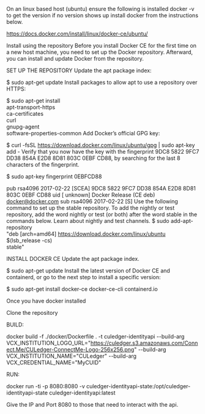 On an linux based host (ubuntu) ensure the following is installed
docker -v to get the version if no version shows up install docker from the instructions below. 

https://docs.docker.com/install/linux/docker-ce/ubuntu/ 

Install using the repository
Before you install Docker CE for the first time on a new host machine, you need to set up the Docker repository. Afterward, you can install and update Docker from the repository.

SET UP THE REPOSITORY
Update the apt package index:

$ sudo apt-get update
Install packages to allow apt to use a repository over HTTPS:

$ sudo apt-get install \
    apt-transport-https \
    ca-certificates \
    curl \
    gnupg-agent \
    software-properties-common
Add Docker’s official GPG key:

$ curl -fsSL https://download.docker.com/linux/ubuntu/gpg | sudo apt-key add -
Verify that you now have the key with the fingerprint 9DC8 5822 9FC7 DD38 854A E2D8 8D81 803C 0EBF CD88, by searching for the last 8 characters of the fingerprint.

$ sudo apt-key fingerprint 0EBFCD88
    
pub   rsa4096 2017-02-22 [SCEA]
      9DC8 5822 9FC7 DD38 854A  E2D8 8D81 803C 0EBF CD88
uid           [ unknown] Docker Release (CE deb) <docker@docker.com>
sub   rsa4096 2017-02-22 [S]
Use the following command to set up the stable repository. To add the nightly or test repository, add the word nightly or test (or both) after the word stable in the commands below. Learn about nightly and test channels.
$ sudo add-apt-repository \
   "deb [arch=amd64] https://download.docker.com/linux/ubuntu \
   $(lsb_release -cs) \
   stable"

INSTALL DOCKER CE
Update the apt package index.

$ sudo apt-get update
Install the latest version of Docker CE and containerd, or go to the next step to install a specific version:

$ sudo apt-get install docker-ce docker-ce-cli containerd.io

Once you have docker installed

Clone the repository



BUILD: 

docker build -f ./docker/Dockerfile . -t culedger-identityapi --build-arg VCX_INSTITUTION_LOGO_URL="https://culedger.s3.amazonaws.com/Connect.Me/CULedger-ConnectMe-Logo-256x256.png" --build-arg VCX_INSTITUTION_NAME="CULedger" --build-arg VCX_CREDENTIAL_NAME="MyCUID" 

RUN:

docker run -ti -p 8080:8080 -v culedger-identityapi-state:/opt/culedger-identityapi-state culedger-identityapi:latest

Give the IP and Port 8080 to those that need to interact with the api.